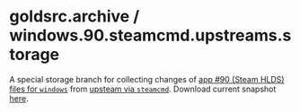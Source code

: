 # goldsrc.archive / windows.90.steamcmd.upstreams.storage
A special storage branch for collecting changes of [app #90 (Steam HLDS) files for `windows`](content) from [upsteam via `steamcmd`](https://developer.valvesoftware.com/wiki/SteamCMD).
Download current snapshot [here](../../archive/refs/heads/windows.90.steamcmd.upstreams.storage.zip).
